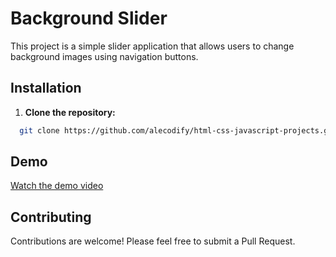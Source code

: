# Background Slider

This project is a simple slider application that allows users to change background images using navigation buttons.

## Installation

1. **Clone the repository:**
```bash
  git clone https://github.com/alecodify/html-css-javascript-projects.git
```

## Demo
[Watch the demo video](https://github.com/user-attachments/assets/b53967b6-791e-499a-b183-da270053d035)

## Contributing
Contributions are welcome! Please feel free to submit a Pull Request.